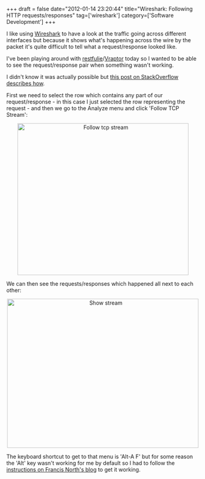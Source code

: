 +++
draft = false
date="2012-01-14 23:20:44"
title="Wireshark: Following HTTP requests/responses"
tag=['wireshark']
category=['Software Development']
+++

I like using <a href="http://www.wireshark.org/">Wireshark</a> to have a look at the traffic going across different interfaces but because it shows what's happening across the wire by the packet it's quite difficult to tell what a request/response looked like.

I've been playing around with <a href="https://github.com/caelum/restfulie-java">restfulie</a>/<a href="http://vraptor.caelum.com.br/">Vraptor</a> today so I wanted to be able to see the request/response pair when something wasn't working.

I didn't know it was actually possible but <a href="http://stackoverflow.com/questions/2163636/mapping-http-requests-to-http-responses">this post on StackOverflow describes how</a>.

First we need to select the row which contains any part of our request/response - in this case I just selected the row representing the request - and then we go to the Analyze menu and click 'Follow TCP Stream':

<div align="center">
<img src="{{<siteurl>}}/uploads/2012/01/follow_tcp_stream.jpg" alt="Follow tcp stream" title="follow_tcp_stream.jpg" border="0" width="447" height="397" />
</div>

We can then see the requests/responses which happened all next to each other:

<div align="center">
<img src="{{<siteurl>}}/uploads/2012/01/show_stream.jpg" alt="Show stream" title="show_stream.jpg" border="0" width="500" height="390" />
</div>

The keyboard shortcut to get to that menu is 'Alt-A F' but for some reason the 'Alt' key wasn't working for me by default so I had to follow the <a href="http://francisnorth.blogspot.com/2009/07/how-to-get-alt-key-to-function-properly.html">instructions on Francis North's blog</a> to get it working.
